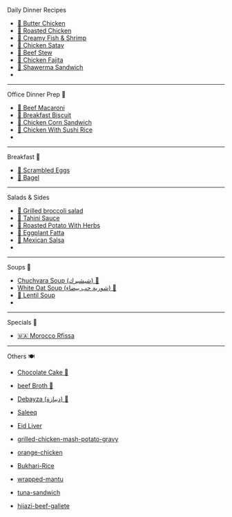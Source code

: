 Daily Dinner Recipes

- [🧈 Butter Chicken](butter-chicken.md)
- [🍗 Roasted Chicken](Roasted-Chicken.md)
- [🦐 Creamy Fish & Shrimp](/creamy-fish.md)
- [🍢 Chicken Satay](Chicken-Satay.md)
- [🥩 Beef Stew](beef-stew.md)
- [🐓 Chicken Fajita](/chicken-fajita.md)
- [🥙 Shawerma Sandwich](/shawerma.md)
-

---
Office Dinner Prep 💼

- [🍝 Beef Macaroni](beef-mac.md)
- [🍞 Breakfast Biscuit](breakfast-biscuit.md)
- [🌽 Chicken Corn Sandwich](Chicken-Corn-Sandwich.md)
- [🍚 Chicken With Sushi Rice](Sesame-Ground-Chicken.md)
-

---
Breakfast 🍳

- [🥚 Scrambled Eggs](scrambled-eggs.md)
- [🥯 Bagel](bagel.md)

---

Salads & Sides

- [🥦 Grilled broccoli salad](Grilled-broccoli-salad.md)
- [🫙 Tahini Sauce](tahini-sauce.md)
- [🥔 Roasted Potato With Herbs](potato-with-herbs.md)
- [🍆 Eggplant Fatta](eggplant-fatta.md)
- [🍅 Mexican Salsa](Mexican-Salsa.md)
-

---

Soups 🍲

- [Chuchvara Soup (شيشبرك) 🍜](/Chuchvara.md)
- [White Oat Soup (شوربة حب بيضاء) 🍲](/hijazi-oat-soup.md)
- [🍲 Lentil Soup](lentil-soup.md)
-

---

Specials 🎉

- [🇲🇦 Morocco Rfissa](Morocco-Rfissa.md)

---
Others 🍽️

- [Chocolate Cake 🍰](choclate-cake.md)

- [beef Broth 🥩](/beef-broth.md)
- [Debayza (دبيازة) 🥮](/debayza.md)
- [Saleeq](saleeq-chicken-breasts.md)
- [Eid Liver](eid-liver.md)
- [grilled-chicken-mash-potato-gravy](grilled-chicken-mash-potato-gravy.md)
- [orange-chicken](orange-chicken.md)
- [Bukhari-Rice](Bukhari-Rice.md)
- [wrapped-mantu](wrapped-mantu.md)
- [tuna-sandwich](tuna-sandwich.md)
- [hijazi-beef-gallete](hijazi-beef-gallete.md)


